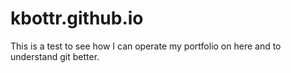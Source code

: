 # kbottr.github.io
This is a test to see how I can operate my portfolio on here and to understand git better.
